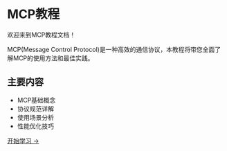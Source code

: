 # MCP教程

欢迎来到MCP教程文档！

MCP(Message Control Protocol)是一种高效的通信协议，本教程将带您全面了解MCP的使用方法和最佳实践。

## 主要内容

- MCP基础概念
- 协议规范详解
- 使用场景分析
- 性能优化技巧

[开始学习 →](./getting-started.md)